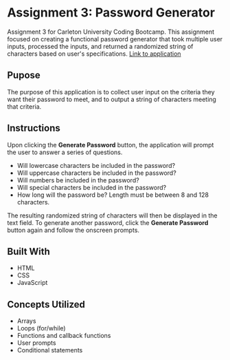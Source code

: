 # Assignment 3: Password Generator

Assignment 3 for Carleton University Coding Bootcamp. This assignment focused on creating a functional password generator that took multiple user inputs, processed the inputs, and returned a randomized string of characters based on user's specifications.
[Link to application](https://nikolaybutnik.github.io/assignment-3-password-generator/)

## Pupose

The purpose of this application is to collect user input on the criteria they want their password to meet, and to output a string of characters meeting that criteria.

## Instructions

Upon clicking the **Generate Password** button, the application will prompt the user to answer a series of questions.

- Will lowercase characters be included in the password?
- Will uppercase characters be included in the password?
- Will numbers be included in the password?
- Will special characters be included in the password?
- How long will the password be? Length must be between 8 and 128 characters.

The resulting randomized string of characters will then be displayed in the text field. To generate another password, click the **Generate Password** button again and follow the onscreen prompts.

## Built With

- HTML
- CSS
- JavaScript

## Concepts Utilized

- Arrays
- Loops (for/while)
- Functions and callback functions
- User prompts
- Conditional statements
